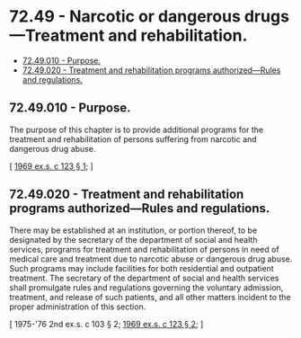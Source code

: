 # 72.49 - Narcotic or dangerous drugs—Treatment and rehabilitation.
* [72.49.010 - Purpose.](#7249010---purpose)
* [72.49.020 - Treatment and rehabilitation programs authorized—Rules and regulations.](#7249020---treatment-and-rehabilitation-programs-authorizedrules-and-regulations)
## 72.49.010 - Purpose.
The purpose of this chapter is to provide additional programs for the treatment and rehabilitation of persons suffering from narcotic and dangerous drug abuse.

\[ [1969 ex.s. c 123 § 1](https://leg.wa.gov/CodeReviser/documents/sessionlaw/1969ex1c123.pdf?cite=1969%20ex.s.%20c%20123%20§%201); \]

## 72.49.020 - Treatment and rehabilitation programs authorized—Rules and regulations.
There may be established at an institution, or portion thereof, to be designated by the secretary of the department of social and health services, programs for treatment and rehabilitation of persons in need of medical care and treatment due to narcotic abuse or dangerous drug abuse. Such programs may include facilities for both residential and outpatient treatment. The secretary of the department of social and health services shall promulgate rules and regulations governing the voluntary admission, treatment, and release of such patients, and all other matters incident to the proper administration of this section.

\[ 1975-'76 2nd ex.s. c 103 § 2; [1969 ex.s. c 123 § 2](https://leg.wa.gov/CodeReviser/documents/sessionlaw/1969ex1c123.pdf?cite=1969%20ex.s.%20c%20123%20§%202); \]

